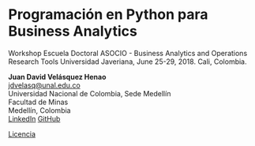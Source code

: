 # Programación en Python para Business Analytics
Workshop Escuela Doctoral ASOCIO - Business Analytics and Operations Research Tools
Universidad Javeriana, June 25-29, 2018. Cali, Colombia.


**Juan David Velásquez Henao**    
jdvelasq@unal.edu.co  
Universidad Nacional de Colombia, Sede Medellín  
Facultad de Minas  
Medellín, Colombia  
[LinkedIn](https://co.linkedin.com/in/juan-david-velásquez-henao-94078979) [GitHub](https://github.com/jdvelasq)


[Licencia](https://github.com/jdvelasq/workshop-asocio-2018/blob/master/LICENSE)

